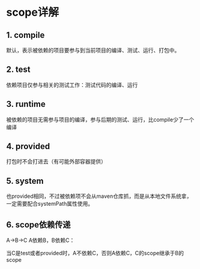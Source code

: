 # scope详解

## 1. compile

默认，表示被依赖的项目要参与到当前项目的编译、测试、运行、打包中。

## 2. test

依赖项目仅参与相关的测试工作：测试代码的编译、运行

## 3. runtime

被依赖的项目无需参与项目的编译，参与后期的测试、运行，比compile少了一个编译

## 4. provided

打包时不会打进去（有可能外部容器提供）

## 5. system

也provided相同，不过被依赖项不会从maven仓库抓，而是从本地文件系统拿，一定需要配合systemPath属性使用。

## 6. scope依赖传递

A->B->C  A依赖B，B依赖C：

当C是test或者provided时，A不依赖C，否则A依赖C，C的scope继承于B的scope
